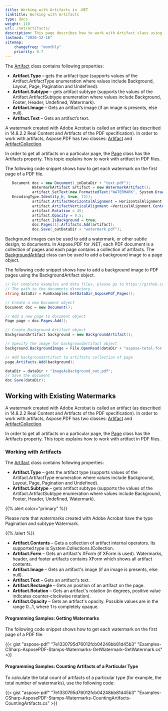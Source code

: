 ```yaml
---
title: Working with Artifacts in .NET
linktitle: Working with Artifacts
type: docs
weight: 110
url: /net/artifacts/
description: This page describes how to work with Artifact class using Aspose.PDF for .NET. Code snippets show how to add a background image to PDF pages and how to get each watermark on the first page of a PDF file.
lastmod: "2020-12-16"
sitemap:
    changefreq: "monthly"
    priority: 0.7
---
```


The [Artifact](https://apireference.aspose.com/pdf/net/aspose.pdf/artifact) class contains following properties:

- **Artifact.Type** – gets the artifact type (supports values of the Artifact.ArtifactType enumeration where values include Background, Layout, Page, Pagination and Undefined).
- **Artifact.Subtype** – gets artifact subtype (supports the values of the Artifact.ArtifactSubtype enumeration where values include Background, Footer, Header, Undefined, Watermark).
- **Artifact.Image** – Gets an artifact’s image (if an image is presents, else null).
- **Artifact.Text** – Gets an artifact’s text.

A watermark created with Adobe Acrobat is called an artifact (as described in 14.8.2.2 Real Content and Artifacts of the PDF specification). In order to work with artifacts, Aspose.PDF has two classes: [Artifact](https://apireference.aspose.com/pdf/net/aspose.pdf/artifact) and [ArtifactCollection](https://apireference.aspose.com/pdf/net/aspose.pdf/artifactcollection).

In order to get all artifacts on a particular page, the [Page](https://apireference.aspose.com/pdf/net/aspose.pdf/page) class has the Artifacts property. This topic explains how to work with artifact in PDF files.

The following code snippet shows how to get each watermark on the first page of a PDF file.

```csharp
   Document doc = new Document(_inDataDir + "text.pdf");
            WatermarkArtifact artifact = new WatermarkArtifact();
            artifact.SetText(new FormattedText("WATERMARK", System.Drawing.Color.Blue, FontStyle.Courier,
   EncodingType.Identity_h, true, 72));
            artifact.ArtifactHorizontalAlignment = HorizontalAlignment.Center;
            artifact.ArtifactVerticalAlignment =VerticalAlignment.Center;
            artifact.Rotation = 45;
            artifact.Opacity = 0.5;
            artifact.IsBackground = true;
            doc.Pages[1].Artifacts.Add(artifact);
            doc.Save(_outDataDir + "watermark.pdf");
```

Background images can be used to add a watermark, or other subtle design, to documents. In Aspose.PDF for .NET, each PDF document is a collection of pages and each page contains a collection of artifacts. The [BackgroundArtifact](https://apireference.aspose.com/pdf/net/aspose.pdf/backgroundartifact) class can be used to add a background image to a page object.

The following code snippet shows how to add a background image to PDF pages using the BackgroundArtifact object.

```csharp
// For complete examples and data files, please go to https://github.com/aspose-pdf/Aspose.PDF-for-.NET
// The path to the documents directory.
string dataDir = RunExamples.GetDataDir_AsposePdf_Pages();

// Create a new Document object
Document doc = new Document();

// Add a new page to document object
Page page = doc.Pages.Add();

// Create Background Artifact object
BackgroundArtifact background = new BackgroundArtifact();

// Specify the image for backgroundartifact object
background.BackgroundImage = File.OpenRead(dataDir + "aspose-total-for-net.jpg");

// Add backgroundartifact to artifacts collection of page
page.Artifacts.Add(background);

dataDir = dataDir + "ImageAsBackground_out.pdf";
// Save the document
doc.Save(dataDir);
```

## Working with Existing Watermarks

A watermark created with Adobe Acrobat is called an artifact (as described in 14.8.2.2 Real Content and Artifacts of the PDF specification). In order to work with artifacts, Aspose.PDF has two classes: [Artifact](https://apireference.aspose.com/net/pdf/aspose.pdf/artifact) and [ArtifactCollection](https://apireference.aspose.com/net/pdf/aspose.pdf/artifactcollection).

In order to get all artifacts on a particular page, the [Page](https://apireference.aspose.com/net/pdf/aspose.pdf/page) class has the Artifacts property. This topic explains how to work with artifact in PDF files.

### Working with Artifacts

The [Artifact](https://apireference.aspose.com/net/pdf/aspose.pdf/artifact) class contains following properties:

- **Artifact.Type** – gets the artifact type (supports values of the Artifact.ArtifactType enumeration where values include Background, Layout, Page, Pagination and Undefined).
- **Artifact.Subtype** – gets artifact subtype (supports the values of the Artifact.ArtifactSubtype enumeration where values include Background, Footer, Header, Undefined, Watermark).

{{% alert color="primary" %}}

Please note that watermarks created with Adobe Acrobat have the type Pagination and subtype Watermark.

{{% /alert %}}

- **Artifact.Contents** – Gets a collection of artifact internal operators. Its supported type is System.Collections.ICollection.
- **Artifact.Form** – Gets an artifact's XForm (if XForm is used). Watermarks, header, and footer artifacts contains XForm which shows all artifact contents.
- **Artifact.Image** – Gets an artifact's image (if an image is presents, else null).
- **Artifact.Text** – Gets an artifact's text.
- **Artifact.Rectangle** – Gets an position of an artifact on the page.
- **Artifact.Rotation** – Gets an artifact's rotation (in degrees, positive value indicates counter-clockwise rotation).
- **Artifact.Opacity** – Gets an artifact's opacity. Possible values are in the range 0...1, where 1 is completely opaque.

#### Programming Samples: Getting Watermarks

The following code snippet shows how to get each watermark on the first page of a PDF file.

{{< gist "aspose-pdf" "7e1330795d76012fcb04248bb81d45b3" "Examples-CSharp-AsposePDF-Stamps-Watermarks-GetWatermark-GetWatermark.cs" >}}

#### Programming Samples: Counting Artifacts of a Particular Type

To calculate the total count of artifacts of a particular type (for example, the total number of watermarks), use the following code:

{{< gist "aspose-pdf" "7e1330795d76012fcb04248bb81d45b3" "Examples-CSharp-AsposePDF-Stamps-Watermarks-CountingArtifacts-CountingArtifacts.cs" >}}